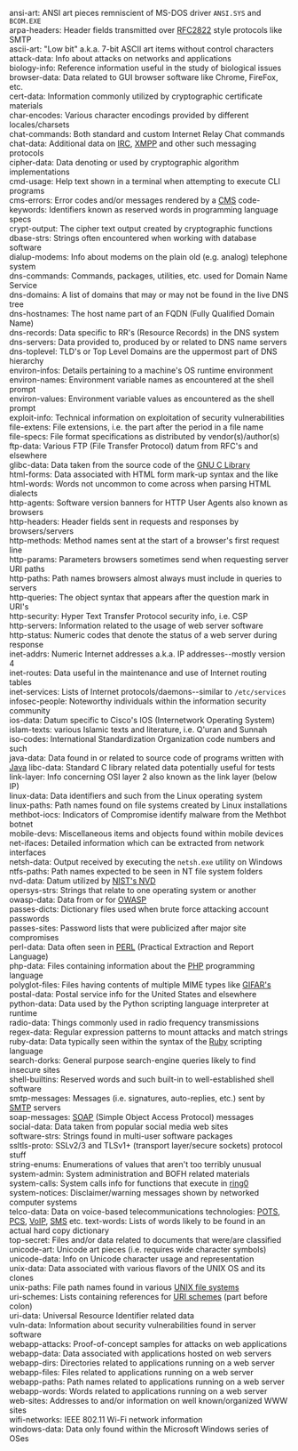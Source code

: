 ansi-art: ANSI art pieces remniscient of MS-DOS driver `ANSI.SYS` and `BCOM.EXE`  
arpa-headers: Header fields transmitted over [RFC2822](https://tools.ietf.org/html/rfc2822) style protocols like SMTP  
ascii-art: "Low bit" a.k.a. 7-bit ASCII art items without control characters  
attack-data: Info about attacks on networks and applications  
biology-info: Reference information useful in the study of biological issues  
browser-data: Data related to GUI browser software like Chrome, FireFox, etc.  
cert-data: Information commonly utilized by cryptographic certificate materials  
char-encodes: Various character encodings provided by different locales/charsets  
chat-commands: Both standard and custom Internet Relay Chat commands  
chat-data: Additional data on [IRC](https://en.wikipedia.org/wiki/Internet_Relay_Chat), [XMPP](https://en.wikipedia.org/wiki/XMPP) and other such messaging protocols  
cipher-data: Data denoting or used by cryptographic algorithm implementations  
cmd-usage: Help text shown in a terminal when attempting to execute CLI programs  
cms-errors: Error codes and/or messages rendered by a [CMS](https://en.wikipedia.org/wiki/Content_management_system "Content Management System")
code-keywords: Identifiers known as reserved words in programming language specs  
crypt-output: The cipher text output created by cryptographic functions  
dbase-strs: Strings often encountered when working with database software  
dialup-modems: Info about modems on the plain old (e.g. analog) telephone system  
dns-commands: Commands, packages, utilities, etc. used for Domain Name Service   
dns-domains: A list of domains that may or may not be found in the live DNS tree  
dns-hostnames: The host name part of an FQDN (Fully Qualified Domain Name)  
dns-records: Data specific to RR's (Resource Records) in the DNS system  
dns-servers: Data provided to, produced by or related to DNS name servers  
dns-toplevel: TLD's or Top Level Domains are the uppermost part of DNS hierarchy  
environ-infos: Details pertaining to a machine's OS runtime environment  
environ-names: Environment variable names as encountered at the shell prompt  
environ-values: Environment variable values as encountered as the shell prompt  
exploit-info: Technical information on exploitation of security vulnerabilities  
file-extens: File extensions, i.e. the part after the period in a file name  
file-specs: File format specifications as distributed by vendor(s)/author(s)  
ftp-data: Various FTP (File Transfer Protocol) datum from RFC's and elsewhere  
glibc-data: Data taken from the source code of the [GNU C Library](https://www.gnu.org/software/libc/ "glibc")  
html-forms: Data associated with HTML form mark-up syntax and the like  
html-words: Words not uncommon to come across when parsing HTML dialects  
http-agents: Software version banners for HTTP User Agents also known as browsers  
http-headers: Header fields sent in requests and responses by browsers/servers  
http-methods: Method names sent at the start of a browser's first request line   
http-params: Parameters browsers sometimes send when requesting server URI paths  
http-paths: Path names browsers almost always must include in queries to servers  
http-queries: The object syntax that appears after the question mark in URI's  
http-security: Hyper Text Transfer Protocol security info, i.e. CSP  
http-servers: Information related to the usage of web server software  
http-status: Numeric codes that denote the status of a web server during response    
inet-addrs: Numeric Internet addresses a.k.a. IP addresses--mostly version 4    
inet-routes: Data useful in the maintenance and use of Internet routing tables    
inet-services: Lists of Internet protocols/daemons--similar to `/etc/services`    
infosec-people: Noteworthy individuals within the information security community    
ios-data: Datum specific to Cisco's IOS (Internetwork Operating System)     
islam-texts: various Islamic texts and literature, i.e. Q'uran and Sunnah    
iso-codes: International Standardization Organization code numbers and such    
java-data: Data found in or related to source code of programs written with [Java](https://java.com)
libc-data: Standard C library related data potentially useful for tests    
link-layer: Info concerning OSI layer 2 also known as the link layer (below IP)    
linux-data: Data identifiers and such from the Linux operating system    
linux-paths: Path names found on file systems created by Linux installations    
methbot-iocs: Indicators of Compromise identify malware from the Methbot botnet    
mobile-devs: Miscellaneous items and objects found within mobile devices    
net-ifaces: Detailed information which can be extracted from network interfaces    
netsh-data: Output received by executing the `netsh.exe` utility on Windows    
ntfs-paths: Path names expected to be seen in NT file system folders    
nvd-data: Datum utilized by [NIST's NVD](https://nvd.nist.gov "National Vulnerability Database")  
opersys-strs: Strings that relate to one operating system or another     
owasp-data: Data from or for [OWASP](https://www.owasp.org "Open Web Application Security Project")    
passes-dicts: Dictionary files used when brute force attacking account passwords    
passes-sites: Password lists that were publicized after major site compromises    
perl-data: Data often seen in [PERL](http://www.perl.org) (Practical Extraction and Report Language)     
php-data: Files containing information about the [PHP](http://www.php.net) programming language    
polyglot-files: Files having contents of multiple MIME types like [GIFAR's](https://en.wikipedia.org/wiki/Gifar "Graphics Interchange Format Java Archives")  
postal-data: Postal service info for the United States and elsewhere    
python-data: Data used by the Python scripting language interpreter at runtime    
radio-data: Things commonly used in radio frequency transmissions    
regex-data: Regular expression patterns to mount attacks and match strings    
ruby-data: Data typically seen within the syntax of the [Ruby](https://www.ruby-lang.org) scripting language    
search-dorks: General purpose search-engine queries likely to find insecure sites    
shell-builtins: Reserved words and such built-in to well-established shell software    
smtp-messages: Messages (i.e. signatures, auto-replies, etc.) sent by [SMTP](https://en.wikipedia.org/wiki/Simple_Mail_Transfer_Protocol "Simple Mail Transfer Protocol") servers    
soap-messages: [SOAP](https://en.wikipedia.org/wiki/SOAP "Simple Object Access Protocol") (Simple Object Access Protocol) messages  
social-data: Data taken from popular social media web sites  
software-strs: Strings found in multi-user software packages  
ssltls-proto: SSLv2/3 and TLSv1+ (transport layer/secure sockets) protocol stuff  
string-enums: Enumerations of values that aren't too terribly unusual  
system-admin: System administration and BOFH related materials  
system-calls: System calls info for functions that execute in [ring0](https://en.wikipedia.org/wiki/Protection_ring "Protection ring")  
system-notices: Disclaimer/warning messages shown by networked computer systems  
telco-data: Data on voice-based telecommunications technologies: [POTS](https://en.wikipedia.org/wiki/Plain_old_telephone_service "Plain old telephone service"), [PCS](https://www.fcc.gov/wireless/bureau-divisions/mobility-division/broadband-personal-communications-service-pcs "Personal Communications Services"), [VoIP](https://en.wikipedia.org/wiki/Voice_over_IP "Voice over IP"), [SMS](https://en.wikipedia.org/wiki/SMS "Short Message Service") etc.
text-words: Lists of words likely to be found in an actual hard copy dictionary  
top-secret: Files and/or data related to documents that were/are classified  
unicode-art: Unicode art pieces (i.e. requires wide character symbols)  
unicode-data: Info on Unicode character usage and representation  
unix-data: Data associated with various flavors of the UNIX OS and its clones  
unix-paths: File path names found in various [UNIX file systems](https://en.wikipedia.org/wiki/Unix_File_System)  
uri-schemes: Lists containing references for [URI schemes](https://www.iana.org/assignments/uri-schemes/uri-schemes.xhtml) (part before colon)    
uri-data: Universal Resource Identifier related data  
vuln-data: Information about security vulnerabilities found in server software  
webapp-attacks: Proof-of-concept samples for attacks on web applications  
webapp-data: Data associated with applications hosted on web servers  
webapp-dirs: Directories related to applications running on a web server  
webapp-files: Files related to applications running on a web server  
webapp-paths: Path names related to applications running on a web server  
webapp-words: Words related to applications running on a web server  
web-sites: Addresses to and/or information on well known/organized WWW sites   
wifi-networks: IEEE 802.11 Wi-Fi network information  
windows-data: Data only found within the Microsoft Windows series of OSes  
